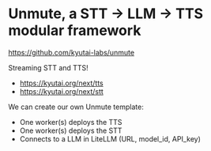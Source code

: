 # Unmute, a STT -> LLM -> TTS modular framework

https://github.com/kyutai-labs/unmute

Streaming STT and TTS!
- https://kyutai.org/next/tts
- https://kyutai.org/next/stt

We can create our own Unmute template:
- One worker(s) deploys the TTS
- One worker(s) deploys the STT
- Connects to a LLM in LiteLLM (URL, model_id, API_key)

